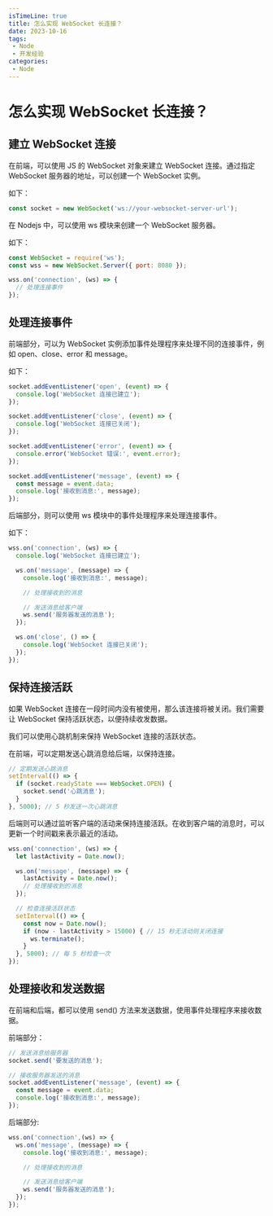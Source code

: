 ```yaml
---
isTimeLine: true
title: 怎么实现 WebSocket 长连接？
date: 2023-10-16
tags:
 - Node
 - 开发经验
categories:
 - Node
---
```


# 怎么实现 WebSocket 长连接？


## 建立 WebSocket 连接

在前端，可以使用 JS 的 WebSocket 对象来建立 WebSocket 连接。通过指定 WebSocket 服务器的地址，可以创建一个 WebSocket 实例。

如下：

```js
const socket = new WebSocket('ws://your-websocket-server-url');
```

在 Nodejs 中，可以使用 ws 模块来创建一个 WebSocket 服务器。

如下：

```js
const WebSocket = require('ws');
const wss = new WebSocket.Server({ port: 8080 });

wss.on('connection', (ws) => {
  // 处理连接事件
});
```

## 处理连接事件

前端部分，可以为 WebSocket 实例添加事件处理程序来处理不同的连接事件，例如 open、close、error 和 message。

如下：

```js
socket.addEventListener('open', (event) => {
  console.log('WebSocket 连接已建立');
});

socket.addEventListener('close', (event) => {
  console.log('WebSocket 连接已关闭');
});

socket.addEventListener('error', (event) => {
  console.error('WebSocket 错误:', event.error);
});

socket.addEventListener('message', (event) => {
  const message = event.data;
  console.log('接收到消息:', message);
});
```

后端部分，则可以使用 ws 模块中的事件处理程序来处理连接事件。

如下：

```js
wss.on('connection', (ws) => {
  console.log('WebSocket 连接已建立');

  ws.on('message', (message) => {
    console.log('接收到消息:', message);

    // 处理接收到的消息

    // 发送消息给客户端
    ws.send('服务器发送的消息');
  });

  ws.on('close', () => {
    console.log('WebSocket 连接已关闭');
  });
});
```

## 保持连接活跃

如果 WebSocket 连接在一段时间内没有被使用，那么该连接将被关闭。我们需要让 WebSocket 保持活跃状态，以便持续收发数据。

我们可以使用心跳机制来保持 WebSocket 连接的活跃状态。

在前端，可以定期发送心跳消息给后端，以保持连接。

```js
// 定期发送心跳消息
setInterval(() => {
  if (socket.readyState === WebSocket.OPEN) {
    socket.send('心跳消息');
  }
}, 5000); // 5 秒发送一次心跳消息
```

后端则可以通过监听客户端的活动来保持连接活跃。在收到客户端的消息时，可以更新一个时间戳来表示最近的活动。

```js
wss.on('connection', (ws) => {
  let lastActivity = Date.now();

  ws.on('message', (message) => {
    lastActivity = Date.now();
    // 处理接收到的消息
  });

  // 检查连接活跃状态
  setInterval(() => {
    const now = Date.now();
    if (now - lastActivity > 15000) { // 15 秒无活动则关闭连接
      ws.terminate();
    }
  }, 5000); // 每 5 秒检查一次
});
```

## 处理接收和发送数据

在前端和后端，都可以使用 send() 方法来发送数据，使用事件处理程序来接收数据。

前端部分：

```js
// 发送消息给服务器
socket.send('要发送的消息');

// 接收服务器发送的消息
socket.addEventListener('message', (event) => {
  const message = event.data;
  console.log('接收到消息:', message);
});
```

后端部分:

```js
wss.on('connection',(ws) => {
  ws.on('message', (message) => {
    console.log('接收到消息:', message);

    // 处理接收到的消息

    // 发送消息给客户端
    ws.send('服务器发送的消息');
  });
});
```